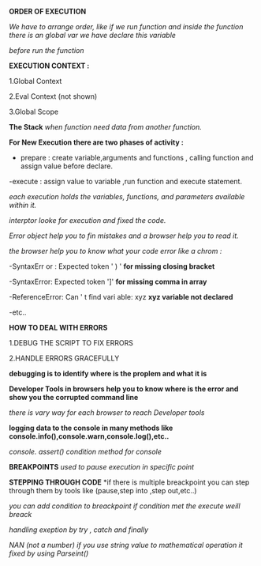 **ORDER OF EXECUTION**
 
*We have to arrange order, like if we run function and inside the function there is an global var we have declare this variable*

*before run the function*

**EXECUTION CONTEXT :**

1.Global Context

2.Eval Context (not shown)

3.Global Scope

**The Stack** *when function need data from another function.*	

**For New Execution there are two phases of activity :**

- prepare : create variable,arguments and  functions , calling function and assign value  before declare.

-execute : assign value to variable ,run function and execute statement.  

*each execution holds the variables, functions, and parameters available within it.*

*interptor looke for execution and fixed the code.*

*Error object help you to fin mistakes and a browser help you to read it.*


*the browser help you to know what your code error like a chrom :*

-SyntaxErr or : Expected token ' ) '  **for missing closing bracket**

-SyntaxError: Expected token ']'  **for missing comma in array**

-ReferenceError: Can ' t find vari able: xyz  **xyz variable not declared**

-etc..


**HOW TO DEAL WITH ERRORS**

1.DEBUG THE SCRIPT TO FIX ERRORS

2.HANDLE ERRORS GRACEFULLY

**debugging is to identify where is the proplem and what it is**


**Developer Tools in browsers help you to know where is the error and show you the corrupted command line**

*there is vary way for each browser to reach Developer tools*

**logging data to the console in many methods like console.info(),console.warn,console.log(),etc..**

*console. assert() condition method for console*

**BREAKPOINTS** *used to pause execution in specific point*

**STEPPING THROUGH CODE** *if there is multiple breackpoint you can step through them by tools like (pause,step into ,step out,etc..)

*you can add condition to breackpoint if condition met the execute weill breack*

*handling exeption by try , catch and finally*

*NAN (not a number) if you use string value to mathematical operation it fixed by using Parseint()*


 

 
